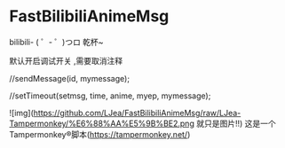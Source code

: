 # FastBilibiliAnimeMsg
bilibili- ( ゜- ゜)つロ 乾杯~<p/>
默认开启调试开关 ,需要取消注释<p/>
//sendMessage(id, mymessage);<p/>
//setTimeout(setmsg, time, anime, myep, mymessage);<p/>
![img](https://github.com/LJea/FastBilibiliAnimeMsg/raw/LJea-Tampermonkey/%E6%88%AA%E5%9B%BE2.png 就只是图片!!)
这是一个Tampermonkey®脚本(https://tampermonkey.net/)

